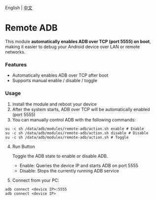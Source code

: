  English | [中文](./README_zh-CN.md) 

# Remote ADB

This module **automatically enables ADB over TCP (port 5555) on boot**, making it easier to debug your Android device over LAN or remote networks.

### Features
- Automatically enables ADB over TCP after boot
- Supports manual enable / disable / toggle

### Usage
1. Install the module and reboot your device
2. After the system starts, ADB over TCP will be automatically enabled (port 5555)
3. You can manually control ADB with the following commands:

```
su -c sh /data/adb/modules/remote-adb/action.sh enable # Enable
su -c sh /data/adb/modules/remote-adb/action.sh disable # Disable
su -c sh /data/adb/modules/remote-adb/action.sh # Toggle
```

4. Run Button

   Toggle the ADB state to enable or disable ADB.

   - Enable: Queries the device IP and starts ADB on port 5555
   - Disable: Stops the currently running ADB service

5. Connect from your PC:

```
adb connect <device IP>:5555
adb connect <device IP>
```
